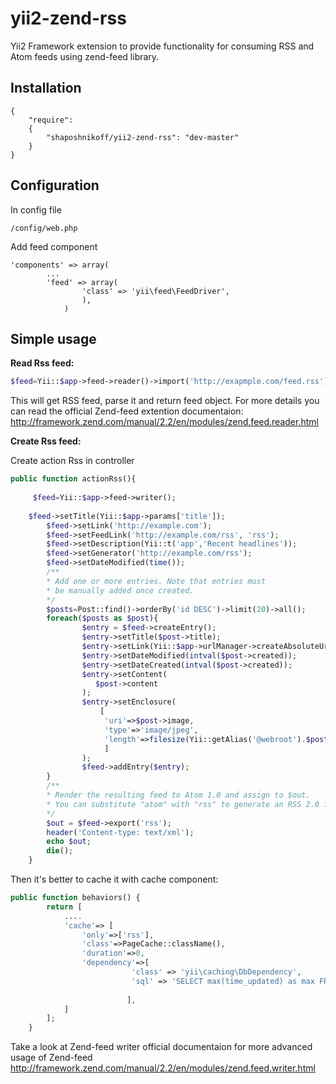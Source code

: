 yii2-zend-rss
=========

Yii2 Framework extension to provide functionality for consuming RSS and Atom feeds using zend-feed library.

Installation
------------
```code
{
	"require": 
	{
  		"shaposhnikoff/yii2-zend-rss": "dev-master"
	}
}
```
Configuration
-------------
In config file
```code
/config/web.php
```
Add feed component
```code
'components' => array(
        ...
        'feed' => array(
        	 	'class' => 'yii\feed\FeedDriver',
        		),
		    )
```
Simple usage
-----

__Read Rss feed:__
```php
$feed=Yii::$app->feed->reader()->import('http://exapmple.com/feed.rss');
```
This will get RSS feed, parse it and return feed object.
For more details you can read the official Zend-feed extention documentaion:
http://framework.zend.com/manual/2.2/en/modules/zend.feed.reader.html

__Create Rss feed:__

Create action Rss in controller
```php
public function actionRss(){
		
     $feed=Yii::$app->feed->writer();
		
    $feed->setTitle(Yii::$app->params['title']);
		$feed->setLink('http://example.com');
		$feed->setFeedLink('http://example.com/rss', 'rss');
		$feed->setDescription(Yii::t('app','Recent headlines'));
		$feed->setGenerator('http://example.com/rss');
		$feed->setDateModified(time()); 
		/**
		* Add one or more entries. Note that entries must
		* be manually added once created.
		*/
		$posts=Post::find()->orderBy('id DESC')->limit(20)->all();
		foreach($posts as $post){
				$entry = $feed->createEntry();
				$entry->setTitle($post->title);
				$entry->setLink(Yii::$app->urlManager->createAbsoluteUrl('/post/view',['id'=>$post->id]));
				$entry->setDateModified(intval($post->created));
				$entry->setDateCreated(intval($post->created));
				$entry->setContent(
				   $post->content
				);
				$entry->setEnclosure(
					[
					 'uri'=>$post->image,
					 'type'=>'image/jpeg',
					 'length'=>filesize(Yii::getAlias('@webroot').$post->image)
					 ]
				);
				$feed->addEntry($entry);
		}
		/**
		* Render the resulting feed to Atom 1.0 and assign to $out.
		* You can substitute "atom" with "rss" to generate an RSS 2.0 feed.
		*/
		$out = $feed->export('rss');
		header('Content-type: text/xml');
		echo $out;
		die();
	}
```
Then it's better to cache it with cache component:
```php
public function behaviors() {
		return [
			....
			'cache'=> [
				'only'=>['rss'],
				'class'=>PageCache::className(),
				'duration'=>0,
				'dependency'=>[
					       'class' => 'yii\caching\DbDependency',
					       'sql' => 'SELECT max(time_updated) as max FROM tbl_post',
					       
					      ],
			]
		];
	}
```
Take a look at Zend-feed writer official documentaion for more advanced usage of Zend-feed
http://framework.zend.com/manual/2.2/en/modules/zend.feed.writer.html

